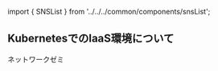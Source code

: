 import { SNSList } from '../../../common/components/snsList';

## KubernetesでのIaaS環境について

ネットワークゼミ

<br />

<SNSList />